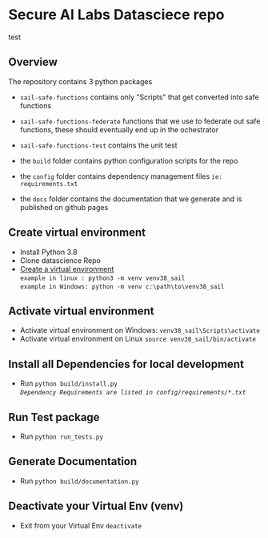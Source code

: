 # Secure AI Labs Datasciece repo

test
## Overview
The repository contains 3 python packages 
- `sail-safe-functions` contains only "Scripts" that get converted into safe functions
- `sail-safe-functions-federate` functions that we use to federate out safe functions, these should eventually end up in the ochestrator
- `sail-safe-functions-test` contains the unit test 

- the `build` folder contains python configuration scripts for the repo
- the `config` folder contains dependency management files  `ie: requirements.txt`
- the `docs` folder contains the documentation that we generate and is published on github pages


## Create virtual environment
- Install Python 3.8
- Clone datascience Repo
- [Create a virtual environment](https://docs.python.org/3/library/venv.html) \
`example in linux : python3 -m venv venv38_sail` \
`example in Windows: python -m venv c:\path\to\venv38_sail`

## Activate virtual environment
- Activate virtual environment on Windows: `venv38_sail\Scripts\activate`
- Activate virtual environment on Linux `source venv38_sail/bin/activate`

## Install all Dependencies for local development
- Run `python build/install.py` \
*`Dependency Requirements are listed in config/requirements/*.txt`*

## Run Test package
- Run `python run_tests.py`

## Generate Documentation
- Run `python build/documentation.py`

## Deactivate your Virtual Env (venv)
- Exit from your Virtual Env `deactivate`
